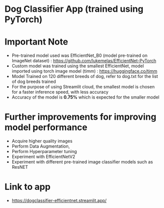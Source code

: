 # Dog Classifier App (trained using PyTorch)

# Important Note
* Pre-trained model used was EfficientNet_B0 (model pre-trained on ImageNet dataset) : https://github.com/lukemelas/EfficientNet-PyTorch
* Custom model was trained using the smallest EfficientNet, model imported using torch image model (timm) : https://huggingface.co/timm
* Model Trained on 120 different breeds of dog, refer to dog.txt for the list of dog breeds trained
* For the purpose of using Streamlit cloud, the smallest model is chosen for a faster inference speed, with less accuracy
* Accuracy of the model is **0.75%** which is expected for the smaller model

# Further improvements for improving model performance
* Acquire higher quality images
* Perform Data Augmentation,
* Perform Hyperparameter tuning
* Experiment with EfficientNetV2
* Experiment with different pre-trained image classifier models such as ResNET

# Link to app
* https://dogclassifier-efficientnet.streamlit.app/






